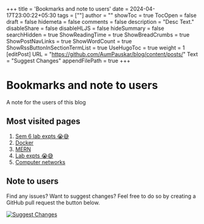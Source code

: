 +++
title = 'Bookmarks and note to users'
date = 2024-04-17T23:00:22+05:30
tags = [""]
author = ""
showToc = true
TocOpen = false
draft = false
hidemeta = false
comments = false
description = "Desc Text."
disableShare = false
disableHLJS = false
hideSummary = false
searchHidden = true
ShowReadingTime = true
ShowBreadCrumbs = true
ShowPostNavLinks = true
ShowWordCount = true
ShowRssButtonInSectionTermList = true
UseHugoToc = true
weight = 1
[editPost]
    URL = "https://github.com/AumPauskar/blog/content/posts/"
    Text = "Suggest Changes"
    appendFilePath = true
+++

# Bookmarks and note to users

A note for the users of this blog

## Most visited pages
1. [Sem 6 lab expts 😭😅](https://aumpauskar.github.io/blog/posts/misc/lab_expts_sem_6/)
2. [Docker](https://aumpauskar.github.io/blog/posts/web/docker/)
3. [MERN](https://aumpauskar.github.io/blog/posts/web/mern/)
4. [Lab expts 😭😅](https://aumpauskar.github.io/blog/posts/misc/lab_expts/)
5. [Computer networks](https://aumpauskar.github.io/blog/posts/computer_network/cn/)

## Note to users
Find any issues? Want to suggest changes? Feel free to do so by creating a GitHub pull request the button below.

[![Suggest Changes](https://img.shields.io/badge/Suggest%20Changes-Create%20PR-blue?style=for-the-badge)](https://github.com/AumPauskar/blog)
